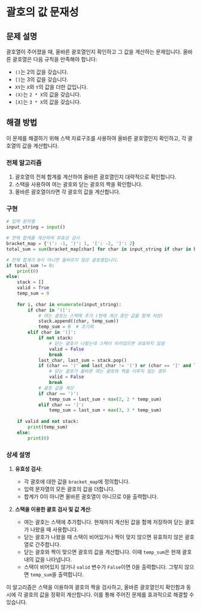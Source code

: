 # 괄호의 값 문재성

## 문제 설명
괄호열이 주어졌을 때, 올바른 괄호열인지 확인하고 그 값을 계산하는 문제입니다. 올바른 괄호열은 다음 규칙을 만족해야 합니다:
- `()`는 2의 값을 갖습니다.
- `[]`는 3의 값을 갖습니다.
- `XY`는 `X`와 `Y`의 값을 더한 값입니다.
- `(X)`는 `2 * X`의 값을 갖습니다.
- `[X]`는 `3 * X`의 값을 갖습니다.

## 해결 방법
이 문제를 해결하기 위해 스택 자료구조를 사용하여 올바른 괄호열인지 확인하고, 각 괄호열의 값을 계산합니다.

### 전체 알고리즘
1. 괄호열의 전체 합계를 계산하여 올바른 괄호열인지 대략적으로 확인합니다.
2. 스택을 사용하여 여는 괄호와 닫는 괄호의 짝을 확인합니다.
3. 올바른 괄호열이라면 각 괄호의 값을 계산합니다.

### 구현
```python
# 입력 문자열
input_string = input()

# 전체 합계를 계산하여 유효성 검사
bracket_map = {'(': -1, ')': 1, '[': -2, ']': 2}
total_sum = sum(bracket_map[char] for char in input_string if char in bracket_map)

# 전체 합계가 0이 아니면 올바르지 않은 괄호열입니다.
if total_sum != 0:
    print(0)
else:
    stack = []
    valid = True
    temp_sum = 0
    
    for i, char in enumerate(input_string):
        if char in '([':
            # 여는 괄호는 스택에 추가 (현재 계산 중인 값을 함께 저장)
            stack.append((char, temp_sum))
            temp_sum = 0  # 초기화
        elif char in ')]':
            if not stack:
                # 닫는 괄호가 나왔는데 스택이 비어있으면 유효하지 않음
                valid = False
                break
            last_char, last_sum = stack.pop()
            if (char == ')' and last_char != '(') or (char == ']' and last_char != '['):
                # 닫는 괄호가 올바른 여는 괄호와 짝을 이루지 않는 경우
                valid = False
                break
            # 괄호 값을 계산
            if char == ')':
                temp_sum = last_sum + max(2, 2 * temp_sum)
            elif char == ']':
                temp_sum = last_sum + max(3, 3 * temp_sum)
    
    if valid and not stack:
        print(temp_sum)
    else:
        print(0)
```

### 상세 설명
1. **유효성 검사**:
    - 각 괄호에 대한 값을 `bracket_map`에 정의합니다.
    - 입력 문자열의 모든 괄호의 값을 더합니다.
    - 합계가 0이 아니면 올바른 괄호열이 아니므로 0을 출력합니다.

2. **스택을 이용한 괄호 검사 및 값 계산**:
    - 여는 괄호는 스택에 추가합니다. 현재까지 계산된 값을 함께 저장하여 닫는 괄호가 나왔을 때 사용합니다.
    - 닫는 괄호가 나왔을 때 스택이 비어있거나 짝이 맞지 않으면 유효하지 않은 괄호열로 간주합니다.
    - 닫는 괄호와 짝이 맞으면 괄호의 값을 계산합니다. 이때 `temp_sum`은 현재 괄호 내의 값을 나타냅니다.
    - 스택이 비어있지 않거나 `valid` 변수가 `False`이면 0을 출력합니다. 그렇지 않으면 `temp_sum`을 출력합니다.

이 알고리즘은 스택을 이용하여 괄호의 짝을 검사하고, 올바른 괄호열인지 확인함과 동시에 각 괄호의 값을 정확히 계산합니다. 이를 통해 주어진 문제를 효과적으로 해결할 수 있습니다.